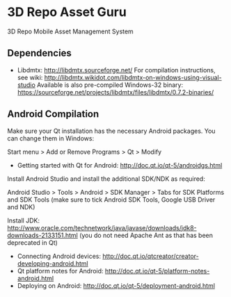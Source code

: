 # 3D Repo Asset Guru
3D Repo Mobile Asset Management System


## Dependencies

* Libdmtx: http://libdmtx.sourceforge.net/
For compilation instructions, see wiki: http://libdmtx.wikidot.com/libdmtx-on-windows-using-visual-studio
Available is also pre-compiled Windows-32 binary: https://sourceforge.net/projects/libdmtx/files/libdmtx/0.7.2-binaries/

## Android Compilation

Make sure your Qt installation has the necessary Android packages. You can change them in Windows:

Start menu > Add or Remove Programs > Qt > Modify 

* Getting started with Qt for Android: http://doc.qt.io/qt-5/androidgs.html

Install Android Studio and install the additional SDK/NDK as required:

Android Studio > Tools > Android > SDK Manager > Tabs for SDK Platforms and SDK Tools
(make sure to tick Android SDK Tools, Google USB Driver and NDK)

Install JDK: http://www.oracle.com/technetwork/java/javase/downloads/jdk8-downloads-2133151.html
(you do not need Apache Ant as that has been deprecated in Qt)

* Connecting Android devices: http://doc.qt.io/qtcreator/creator-developing-android.html
* Qt platform notes for Android: http://doc.qt.io/qt-5/platform-notes-android.html
* Deploying on Android: http://doc.qt.io/qt-5/deployment-android.html


